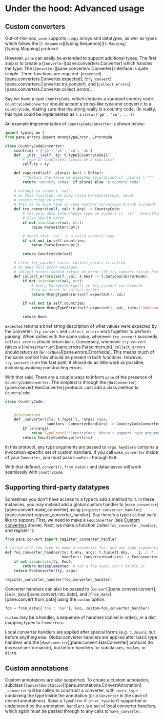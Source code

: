 # Under the hood: Advanced usage

## Custom converters

Out-of-the-box, `pane` supports `numpy` arrays and datatypes, as well as types which follow
the [`t.Sequence`][typing.Sequence]/[`t.Mapping`][typing.Mapping] protocol.

However, `pane` can easily be extended to support additional types.
The first step is to create a [`Converter`][pane.converters.Converter] which handles the type.
The [`Converter`][pane.converters.Converter] interface is quite simple. Three functions are required: [`expected`][pane.converters.Converter.expected], [`try_convert`][pane.converters.Converter.try_convert], and [`collect_errors`][pane.converters.Converter.collect_errors].

Say we have a type `CountryCode`, which contains a standard country code. `CountryCodeConverter` should accept a string-like type and convert it to a `CountryCode`, making
sure that the string really is a country code. (In reality, this type could be implemented as `t.Literal['gb', 'cn', ...]`)

An example implementation of `CountryCodeConverter` is shown below:

```python
import typing as t
from pane.errors import WrongTypeError, ErrorNode

class CountryCodeConverter:
    countries = {'gb', 'us', 'cn', 'uk'}
    def __init__(self, ty: t.Type[CountryCode]):
        # type of CountrySet (could be a subclass)
        self.ty = ty

    def expected(self, plural: bool = False):
        """Return the value we expected (pluralized if `plural`)."""
        return "country codes" if plural else "a country code"

    # attempt to convert `val`.
    # in this function, we only raise ParseInterrupt, never
    # constructing an error
    # this is to save time in case another conversion branch succeeds
    def try_convert(self, val: t.Any) -> CountryCode:
        # the only data interchange type we support is `str`. Everything
        # else should error
        if not isinstance(val, str):
            raise ParseInterrupt()

        # check that `val` is a valid country code
        if val not in self.countries:
            raise ParseInterrupt()

        return CountryCode(val)

    # after try_convert fails, collect_errors is called
    # to make full error messages.
    # collect_errors should return an error iff try_convert raises ParseInterrupt
    def collect_errors(self, val: t.Any) -> t.Optional[ErrorNode]:
        if not isinstance(val, str):
            # every ParseInterrupt() in try_convert corresponds
            # to an error in collect_errors
            return WrongTypeError(self.expected(), val)

        if val not in self.countries:
            return WrongTypeError(self.expected(), val, info=f"Unknown country code '{val}'")

        return None
```

`expected` returns a brief string description of what values were expected by the converter. `try_convert` and `collect_errors` work together to perform parsing. When called with the same value, whenever `try_convert` succeeds, `collect_errors` should return `None`. Conversely, whenever `try_convert` raises a [`ParseInterrupt`][pane.errors.ParseInterrupt], `collect_errors` should return an [`ErrorNode`][pane.errors.ErrorNode]. This means much of the same control flow should be present in both functions. However, `try_convert` is on the fast path; it should do as little work as possible, including avoiding constructing errors.

With that said, There are a couple ways to inform `pane` of the presence of `CountryCodeConverter`. The simplest is through the [`HasConverter`][pane.convert.HasConverter] protocol. Just add a class method to `CountryCode`:

```python
class CountryCode:
    ...

    @classmethod
    def _converter(cls: t.Type[T], *args: type,
                   handlers: ConverterHandlers) -> CountryCodeConverter:
        if len(args):
            raise TypeError("'CountryCode' doesn't support type arguments")
        return CountryCodeConverter(cls)
```

In this protocol, any type arguments are passed to `args`. `handlers` contains
a invocation-specific set of custom handlers. If you call `make_converter` inside
of your `Converter`, you must pass `handlers` through to it.

With that defined, `convert()`, `from_data()` and dataclasses will work seamlessly with `CountryCode`.

## Supporting third-party datatypes

Sometimes you don't have access to a type to add a method to it.
In these instances, you may instead add a global custom handler to [`make_converter`][pane.convert.make_converter] using [`register_converter_handler`][pane.convert.register_converter_handler].
Say there's a type `Foo` that we'd like to support.
First, we need to make a `FooConverter` (see [Custom converters](#custom-converters) above).
Next, we make a function called `foo_converter_handler`, and register it:

```python
from pane.convert import register_converter_handler

# called with the type to make a converter for, and any type arguments
def foo_converter_handler(ty: t.Any, args: t.Tuple[t.Any, ...], /, *
                          handlers: ConverterHandlers) -> FooConverter:
    if not issubclass(ty, Foo):
        return NotImplemented  # not a foo type, can't handle it
    return FooConverter(ty, args)

register_converter_handler(foo_converter_handler)
```

Converter handlers can also be passed to [`convert`][pane.convert.convert], [`into_data`][pane.convert.into_data], and [`from_data`][pane.convert.from_data] using the `custom` option:

```python
foo = from_data({'foo': 'bar'}, Foo, custom=foo_converter_handler)
```

`custom` may be a handler, a sequence of handlers (called in order), or a dict mapping types to `Converter`s.

Local converter handlers are applied after special forms (e.g. `t.Union`), but before anything else.
Global converter handlers are applied after basic type handlers and the [`HasConverter`][pane.convert.HasConverter] protocol (to increase performance), but before handlers for subclasses, `tuple`s, or `dict`s.

## Custom annotations

Custom annotations are also supported. To create a custom annotation, subclass [`ConvertAnnotation`][pane.annotations.ConvertAnnotation]. `_converter` will be called to construct a converter, with `inner_type` containing the type inside the annotation (or a `Converter` in the case of nested annotations). Raise a `TypeError` if `inner_type` isn't supported or understood by the annotation. `handlers` is a set of local converter handlers, which again must be passed through to any calls to `make_converter`.